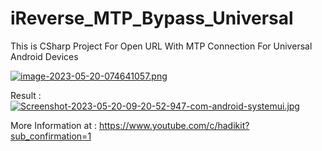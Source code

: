 # iReverse_MTP_Bypass_Universal
This is CSharp Project For Open URL With MTP Connection For Universal Android Devices

[![image-2023-05-20-074641057.png](https://i.postimg.cc/gkxpR1jH/image-2023-05-20-074641057.png)](https://postimg.cc/Czp9pPjR)

Result : 
[![Screenshot-2023-05-20-09-20-52-947-com-android-systemui.jpg](https://i.postimg.cc/kG0YZ6XN/Screenshot-2023-05-20-09-20-52-947-com-android-systemui.jpg)](https://postimg.cc/q6GG67Kg)

More Information at : https://www.youtube.com/c/hadikit?sub_confirmation=1